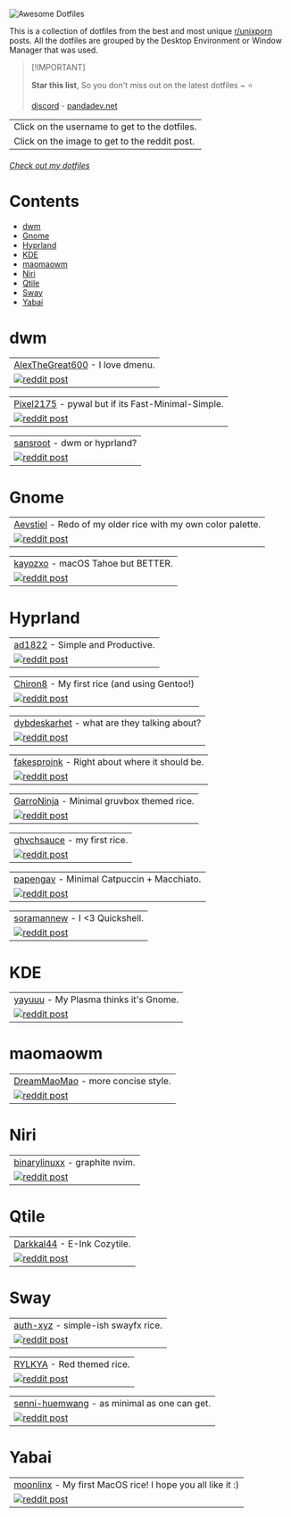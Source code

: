 ![Awesome Dotfiles](https://github.com/user-attachments/assets/a65d939e-8b2f-41a0-aebd-330573736b1a)

This is a collection of dotfiles from the best and most unique [r/unixporn](https://www.reddit.com/r/unixporn/) posts. All the dotfiles are grouped by the Desktop Environment or Window Manager that was used.

> \[!IMPORTANT]
>
> **Star this list**, So you don't miss out on the latest dotfiles \~ ⭐️
>
> [discord](https://discord.gg/invite/Y7SbYphVw9) - [pandadev.net](https://pandadev.net)

<table>
  <tbody>
    <tr>
      <td>Click on the username to get to the dotfiles.</td>
    </tr>
    <tr>
      <td>Click on the image to get to the reddit post.</td>
    </tr>
  </tbody>
</table>

###### [Check out my dotfiles](https://github.com/0PandaDEV/dotfiles)

# Contents

- [dwm](#dwm)
- [Gnome](#gnome)
- [Hyprland](#hyprland)
- [KDE](#kde)
- [maomaowm](#maomaowm)
- [Niri](#niri)
- [Qtile](#qtile)
- [Sway](#sway)
- [Yabai](#yabai)

# dwm

<table>
  <tr>
    <td>
      <a href="https://github.com/AlexTheGreat600/personal-dotfiles">AlexTheGreat600</a> - I love dmenu.
    </td>
  </tr>
  <tr>
    <td>
      <a href="https://www.reddit.com/r/unixporn/comments/1l4hm8r/dwm_i_love_dmenu/">
        <img src="https://github.com/user-attachments/assets/b6ecb8f7-5d9c-4ce8-947d-18f14340d228" alt="reddit post"/>
      </a>
    </td>
  </tr>
</table>

<table>
  <tr>
    <td>
      <a href="https://github.com/pixel2175/dots">Pixel2175</a> - pywal but if its Fast-Minimal-Simple.
    </td>
  </tr>
  <tr>
    <td>
      <a href="https://www.reddit.com/r/unixporn/comments/1l8hmzh/walrs_pywal_but_if_its_fastminimalsimple_with_dwm/">
        <img src="https://github.com/user-attachments/assets/cc1e64aa-41ee-431b-b21a-1b4d298cdc3f" alt="reddit post"/>
      </a>
    </td>
  </tr>
</table>

<table>
  <tr>
    <td>
      <a href="https://github.com/sansroot/dwm-dots">sansroot</a> - dwm or hyprland?
    </td>
  </tr>
  <tr>
    <td>
      <a href="https://www.reddit.com/r/unixporn/comments/1l7s0ak/dwm_or_hyprland/">
        <img src="https://github.com/user-attachments/assets/f0a725ca-a11c-44d4-a008-7a036a0a9332" alt="reddit post"/>
      </a>
    </td>
  </tr>
</table>

# Gnome

<table>
  <tr>
    <td>
      <a href="https://github.com/Aevstiel/Lycia-Dots/">Aevstiel</a> - Redo of my older rice with my own color palette.
    </td>
  </tr>
  <tr>
    <td>
      <a href="https://www.reddit.com/r/unixporn/comments/1l8j5au/oc_gnome_redo_of_my_older_rice_with_my_own_color/">
        <img src="https://github.com/user-attachments/assets/fbbd2643-df3d-4cb6-9716-3f8a66277599" alt="reddit post"/>
      </a>
    </td>
  </tr>
</table>

<table>
  <tr>
    <td>
      <a href="https://github.com/kayozxo/GNOME-macOS-Tahoe">kayozxo</a> - macOS Tahoe but BETTER.
    </td>
  </tr>
  <tr>
    <td>
      <a href="https://www.reddit.com/r/unixporn/comments/1l9dqpk/gnome_macos_tahoe_but_better/">
        <img src="https://github.com/user-attachments/assets/99cdd12b-19f1-40f0-b72a-fa9122dc9822" alt="reddit post"/>
      </a>
    </td>
  </tr>
</table>

# Hyprland

<table>
  <tr>
    <td>
      <a href="https://github.com/ad1822/hyprdots">ad1822</a> - Simple and Productive.
    </td>
  </tr>
  <tr>
    <td>
      <a href="https://www.reddit.com/r/unixporn/comments/1l858m2/hyprland_simple_and_productive/">
        <img src="https://github.com/user-attachments/assets/47121ee8-f207-496d-afa3-edc46be4ec26" alt="reddit post"/>
      </a>
    </td>
  </tr>
</table>

<table>
  <tr>
    <td>
      <a href="https://github.com/Chiron8/Glaciera-Dots">Chiron8</a> - My first rice (and using Gentoo!)
    </td>
  </tr>
  <tr>
    <td>
      <a href="https://www.reddit.com/r/unixporn/comments/1l6jpyz/hyprland_my_first_rice_and_using_gentoo/">
        <img src="https://github.com/user-attachments/assets/1c6edef5-45d7-470d-9206-27b91fb6c26f" alt="reddit post"/>
      </a>
    </td>
  </tr>
</table>

<table>
  <tr>
    <td>
      <a href="https://github.com/dybdeskarphet/dotfiles">dybdeskarhet</a> - what are they talking about?
    </td>
  </tr>
  <tr>
    <td>
      <a href="https://www.reddit.com/r/unixporn/comments/1l9ofd5/hyprland_what_are_they_talking_about/">
        <img src="https://github.com/user-attachments/assets/86bd889e-6286-4e56-a553-40560d761dc2" alt="reddit post"/>
      </a>
    </td>
  </tr>
</table>

<table>
  <tr>
    <td>
      <a href="https://github.com/fakesproink/NixOS-Configuration">fakesproink</a> - Right about where it should be.
    </td>
  </tr>
  <tr>
    <td>
      <a href="https://www.reddit.com/r/unixporn/comments/1l640yq/hyprland_right_about_where_it_should_be/">
        <img src="https://github.com/user-attachments/assets/83ba3dac-5811-4cf0-a67f-b23a22f16778" alt="reddit post"/>
      </a>
    </td>
  </tr>
</table>

<table>
  <tr>
    <td>
      <a href="https://github.com/GarroNinja/gruvbox-hyprland">GarroNinja</a> - Minimal gruvbox themed rice.
    </td>
  </tr>
  <tr>
    <td>
      <a href="https://www.reddit.com/r/unixporn/comments/1l72g6n/hyprland_minimal_gruvbox_themed_rice/">
        <img src="https://github.com/user-attachments/assets/4247b6eb-423d-43ef-a58d-08e5b7f2ad8e" alt="reddit post"/>
      </a>
    </td>
  </tr>
</table>

<table>
  <tr>
    <td>
      <a href="https://github.com/ghvchsauce/dotfiles">ghvchsauce</a> - my first rice.
    </td>
  </tr>
  <tr>
    <td>
      <a href="https://www.reddit.com/r/unixporn/comments/1l9nguq/hyprland_my_first_rice/">
        <img src="https://github.com/user-attachments/assets/e8b00cb3-576b-4abd-a780-dc63e58c8ac4" alt="reddit post"/>
      </a>
    </td>
  </tr>
</table>

<table>
  <tr>
    <td>
      <a href="https://github.com/papengav/dotfiles">papengav</a> - Minimal Catpuccin + Macchiato.
    </td>
  </tr>
  <tr>
    <td>
      <a href="https://www.reddit.com/r/unixporn/comments/1l7es0j/hyprland_minimal_catpuccin_macchiato/">
        <img src="https://github.com/user-attachments/assets/28206f12-a335-4c91-8c34-8c21259e7ad4" alt="reddit post"/>
      </a>
    </td>
  </tr>
</table>

<table>
  <tr>
    <td>
      <a href="https://github.com/caelestia-dots/shell">soramannew</a> - I <3 Quickshell.
    </td>
  </tr>
  <tr>
    <td>
      <a href="https://www.reddit.com/r/unixporn/comments/1l5ll27/hyprland_i_3_quickshell/">
        <img src="https://github.com/user-attachments/assets/c5e90732-25ac-48af-89b0-72c6cbe42497" alt="reddit post"/>
      </a>
    </td>
  </tr>
</table>

# KDE

<table>
  <tr>
    <td>
      <a href="https://github.com/yayuuu/my-configs/">yayuuu</a> - My Plasma thinks it's Gnome.
    </td>
  </tr>
  <tr>
    <td>
      <a href="https://www.reddit.com/r/unixporn/comments/1l96act/kde_my_plasma_thinks_its_gnome/">
        <img src="https://github.com/user-attachments/assets/ab125922-4d0a-4560-a861-65922cb16a40" alt="reddit post"/>
      </a>
    </td>
  </tr>
</table>

# maomaowm

<table>
  <tr>
    <td>
      <a href="https://github.com/DreamMaoMao/dotfile">DreamMaoMao</a> - more concise style.
    </td>
  </tr>
  <tr>
    <td>
      <a href="https://www.reddit.com/r/unixporn/comments/1l65s00/maomaowm_more_concise_style/">
        <img src="https://github.com/user-attachments/assets/2b433143-ec2b-4a3f-8207-b2333f592260" alt="reddit post"/>
      </a>
    </td>
  </tr>
</table>

# Niri

<table>
  <tr>
    <td>
      <a href="https://github.com/binarylinuxx/graphite-nvim">binarylinuxx</a> - graphite nvim.
    </td>
  </tr>
  <tr>
    <td>
      <a href="https://www.reddit.com/r/unixporn/comments/1l8b3vj/niri_graphite_ignis_widgets/">
        <img src="https://github.com/user-attachments/assets/5acc316a-1f50-471c-a5ff-a9ddcb1464b0" alt="reddit post"/>
      </a>
    </td>
  </tr>
</table>

# Qtile

<table>
  <tr>
    <td>
      <a href="https://github.com/darkkal44/cozytile">Darkkal44</a> - E-Ink Cozytile.
    </td>
  </tr>
  <tr>
    <td>
      <a href="https://www.reddit.com/r/unixporn/comments/1lc32hm/qtile_eink_cozytile/">
        <img src="https://github.com/user-attachments/assets/206c4158-dc3b-4515-b9b0-7032062f53b4" alt="reddit post"/>
      </a>
    </td>
  </tr>
</table>

# Sway

<table>
  <tr>
    <td>
      <a href="https://github.com/auth-xyz/sway">auth-xyz</a> - simple-ish swayfx rice.
    </td>
  </tr>
  <tr>
    <td>
      <a href="https://www.reddit.com/r/unixporn/comments/1l7rm37/sway_simpleish_swayfx_rice/">
        <img src="https://github.com/user-attachments/assets/6b80448e-0eb9-491d-b811-d0799947cfc4" alt="reddit post"/>
      </a>
    </td>
  </tr>
</table>

<table>
  <tr>
    <td>
      <a href="https://github.com/RYLKYA/rylkya.dotfiles">RYLKYA</a> - Red themed rice.
    </td>
  </tr>
  <tr>
    <td>
      <a href="https://www.reddit.com/r/unixporn/comments/1l3xwpc/swayfx_red_themed_rice/">
        <img src="https://github.com/user-attachments/assets/a10e6a6e-6a29-43e5-95b2-6ac4c21131b3" alt="reddit post"/>
      </a>
    </td>
  </tr>
</table>

<table>
  <tr>
    <td>
      <a href="https://github.com/senni-huemwang/dotfiles">senni-huemwang</a> - as minimal as one can get.
    </td>
  </tr>
  <tr>
    <td>
      <a href="https://www.reddit.com/r/unixporn/comments/1l4ohod/sway_as_minimal_as_one_can_get/">
        <img src="https://github.com/user-attachments/assets/c2ae4bc6-14dd-4ad8-bfd2-d2ad41e61d09" alt="reddit post"/>
      </a>
    </td>
  </tr>
</table>

# Yabai

<table>
  <tr>
    <td>
      <a href="https://github.com/moonlinx/dotfiles">moonlinx</a> - My first MacOS rice! I hope you all like it :)
    </td>
  </tr>
  <tr>
    <td>
      <a href="https://www.reddit.com/r/unixporn/comments/1l4eoyc/yabai_my_first_macos_rice_i_hope_you_all_like_it/">
        <img src="https://github.com/user-attachments/assets/578e4d81-648a-45c6-97e0-5ceefd429dd4" alt="reddit post"/>
      </a>
    </td>
  </tr>
</table>
